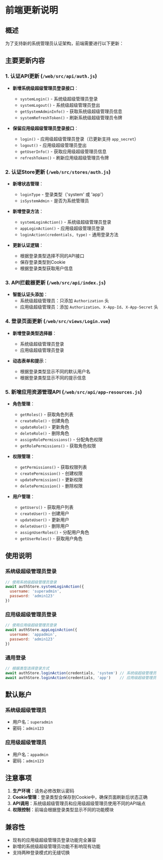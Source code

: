 # 前端更新说明

## 概述

为了支持新的系统管理员认证架构，前端需要进行以下更新：

## 主要更新内容

### 1. 认证API更新 (`/web/src/api/auth.js`)

- **新增系统级超级管理员登录接口**：
  - `systemLogin()` - 系统级超级管理员登录
  - `systemLogout()` - 系统级超级管理员登出
  - `getSystemAdminInfo()` - 获取系统级超级管理员信息
  - `systemRefreshToken()` - 刷新系统级超级管理员令牌

- **保留应用级超级管理员登录接口**：
  - `login()` - 应用级超级管理员登录（已更新支持 `app_secret`）
  - `logout()` - 应用级超级管理员登出
  - `getUserInfo()` - 获取应用级超级管理员信息
  - `refreshToken()` - 刷新应用级超级管理员令牌

### 2. 认证Store更新 (`/web/src/stores/auth.js`)

- **新增状态管理**：
  - `loginType` - 登录类型（'system' 或 'app'）
  - `isSystemAdmin` - 是否为系统管理员

- **新增登录方法**：
  - `systemLoginAction()` - 系统级超级管理员登录
  - `appLoginAction()` - 应用级超级管理员登录
  - `loginAction(credentials, type)` - 通用登录方法

- **更新认证逻辑**：
  - 根据登录类型选择不同的API接口
  - 保存登录类型到Cookie
  - 根据登录类型获取用户信息

### 3. API拦截器更新 (`/web/src/api/index.js`)

- **智能认证头添加**：
  - 系统级超级管理员：只添加 `Authorization` 头
  - 应用级超级管理员：添加 `Authorization`、`X-App-Id`、`X-App-Secret` 头

### 4. 登录页面更新 (`/web/src/views/Login.vue`)

- **新增登录类型选择器**：
  - 系统级超级管理员登录
  - 应用级超级管理员登录

- **动态表单和提示**：
  - 根据登录类型显示不同的默认用户名
  - 根据登录类型显示不同的提示信息

### 5. 新增应用资源管理API (`/web/src/api/app-resources.js`)

- **角色管理**：
  - `getRoles()` - 获取角色列表
  - `createRole()` - 创建角色
  - `updateRole()` - 更新角色
  - `deleteRole()` - 删除角色
  - `assignRolePermissions()` - 分配角色权限
  - `getRolePermissions()` - 获取角色权限

- **权限管理**：
  - `getPermissions()` - 获取权限列表
  - `createPermission()` - 创建权限
  - `updatePermission()` - 更新权限
  - `deletePermission()` - 删除权限

- **用户管理**：
  - `getUsers()` - 获取用户列表
  - `createUser()` - 创建用户
  - `updateUser()` - 更新用户
  - `deleteUser()` - 删除用户
  - `assignUserRoles()` - 分配用户角色
  - `getUserRoles()` - 获取用户角色

## 使用说明

### 系统级超级管理员登录

```javascript
// 使用系统级超级管理员登录
await authStore.systemLoginAction({
  username: 'superadmin',
  password: 'admin123'
})
```

### 应用级超级管理员登录

```javascript
// 使用应用级超级管理员登录
await authStore.appLoginAction({
  username: 'appadmin',
  password: 'admin123'
})
```

### 通用登录

```javascript
// 根据类型选择登录方式
await authStore.loginAction(credentials, 'system') // 系统级超级管理员
await authStore.loginAction(credentials, 'app')    // 应用级超级管理员
```

## 默认账户

### 系统级超级管理员
- 用户名：`superadmin`
- 密码：`admin123`

### 应用级超级管理员
- 用户名：`appadmin`
- 密码：`admin123`

## 注意事项

1. **生产环境**：请务必修改默认密码
2. **Cookie管理**：登录类型会保存到Cookie中，确保页面刷新后状态正确
3. **API调用**：系统级超级管理员和应用级超级管理员使用不同的API端点
4. **权限控制**：前端会根据登录类型显示不同的功能模块

## 兼容性

- 现有的应用级超级管理员登录功能完全兼容
- 新增的系统级超级管理员功能不影响现有功能
- 支持两种登录模式的无缝切换
